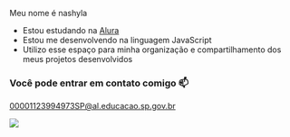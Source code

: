 
Meu nome é nashyla
- Estou estudando na [Alura](https://www.alura.com.br)
- Estou me desenvolvendo na linguagem JavaScript
- Utilizo esse espaço para minha organização e compartilhamento dos meus projetos desenvolvidos

### Você pode entrar em contato comigo 📫

00001123994973SP@al.educacao.sp.gov.br


![](https://media1.tenor.com/m/lO2ML1EQxZkAAAAC/garfield-lazy.gif)
